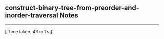 <h2>construct-binary-tree-from-preorder-and-inorder-traversal Notes</h2><hr>[ Time taken: 43 m 1 s ]